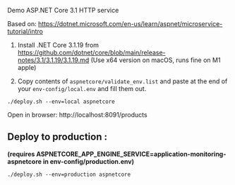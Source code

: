Demo ASP.NET Core 3.1 HTTP service

Based on: https://dotnet.microsoft.com/en-us/learn/aspnet/microservice-tutorial/intro

1. Install .NET Core 3.1.19 from https://github.com/dotnet/core/blob/main/release-notes/3.1/3.1.19/3.1.19.md (Use x64 version on macOS, runs fine on M1 apple)

2. Copy contents of `aspnetcore/validate_env.list` and paste at the end of your `env-config/local.env` and fill them out.

```
./deploy.sh --env=local aspnetcore
```

Open in browser: http://localhost:8091/products

## Deploy to production : 
**(requires ASPNETCORE_APP_ENGINE_SERVICE=application-monitoring-aspnetcore in env-config/production.env)**


```
./deploy.sh --env=production aspnetcore
```

